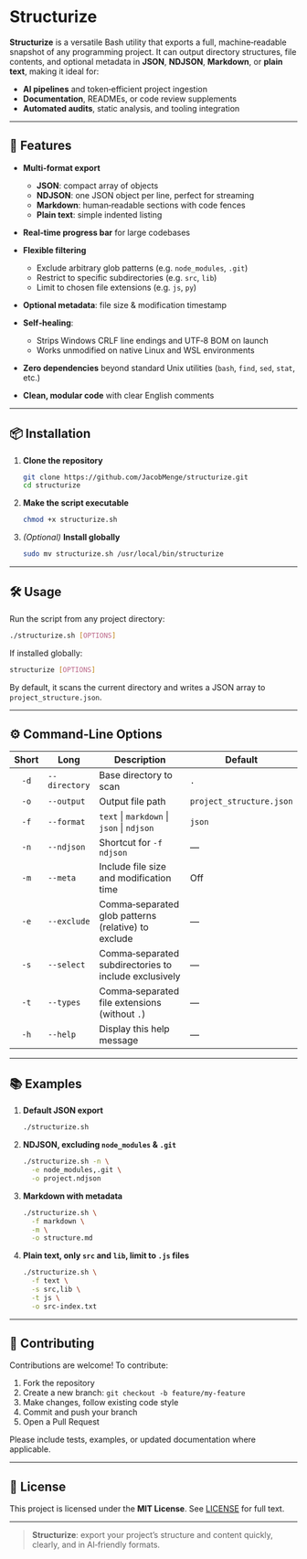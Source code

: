 # Structurize

**Structurize** is a versatile Bash utility that exports a full, machine‑readable snapshot of any programming project. It can output directory structures, file contents, and optional metadata in **JSON**, **NDJSON**, **Markdown**, or **plain text**, making it ideal for:

- **AI pipelines** and token‑efficient project ingestion
- **Documentation**, READMEs, or code review supplements
- **Automated audits**, static analysis, and tooling integration

---

## 🚀 Features

- **Multi‑format export**
  - **JSON**: compact array of objects
  - **NDJSON**: one JSON object per line, perfect for streaming
  - **Markdown**: human‑readable sections with code fences
  - **Plain text**: simple indented listing

- **Real‑time progress bar** for large codebases
- **Flexible filtering**
  - Exclude arbitrary glob patterns (e.g. `node_modules`, `.git`)
  - Restrict to specific subdirectories (e.g. `src`, `lib`)
  - Limit to chosen file extensions (e.g. `js`, `py`)

- **Optional metadata**: file size & modification timestamp
- **Self‑healing**:
  - Strips Windows CRLF line endings and UTF‑8 BOM on launch
  - Works unmodified on native Linux and WSL environments

- **Zero dependencies** beyond standard Unix utilities (`bash`, `find`, `sed`, `stat`, etc.)
- **Clean, modular code** with clear English comments

---

## 📦 Installation

1. **Clone the repository**
   ```bash
   git clone https://github.com/JacobMenge/structurize.git
   cd structurize
   ```

2. **Make the script executable**
   ```bash
   chmod +x structurize.sh
   ```

3. *(Optional)* **Install globally**
   ```bash
   sudo mv structurize.sh /usr/local/bin/structurize
   ```

---

## 🛠️ Usage

Run the script from any project directory:

```bash
./structurize.sh [OPTIONS]
```

If installed globally:

```bash
structurize [OPTIONS]
```

By default, it scans the current directory and writes a JSON array to `project_structure.json`.

---

## ⚙️ Command‑Line Options

| Short | Long         | Description                                                              | Default                        |
|:-----:|--------------|--------------------------------------------------------------------------|--------------------------------|
| `-d`  | `--directory`| Base directory to scan                                                   | `.`                            |
| `-o`  | `--output`   | Output file path                                                         | `project_structure.json`       |
| `-f`  | `--format`   | `text` \| `markdown` \| `json` \| `ndjson`                               | `json`                         |
| `-n`  | `--ndjson`   | Shortcut for `-f ndjson`                                                 | —                              |
| `-m`  | `--meta`     | Include file size and modification time                                  | Off                            |
| `-e`  | `--exclude`  | Comma‑separated glob patterns (relative) to exclude                      | —                              |
| `-s`  | `--select`   | Comma‑separated subdirectories to include exclusively                    | —                              |
| `-t`  | `--types`    | Comma‑separated file extensions (without `.`)                            | —                              |
| `-h`  | `--help`     | Display this help message                                                | —                              |

---

## 📚 Examples

1. **Default JSON export**  
   ```bash
   ./structurize.sh
   ```

2. **NDJSON, excluding `node_modules` & `.git`**  
   ```bash
   ./structurize.sh -n \
     -e node_modules,.git \
     -o project.ndjson
   ```

3. **Markdown with metadata**  
   ```bash
   ./structurize.sh \
     -f markdown \
     -m \
     -o structure.md
   ```

4. **Plain text, only `src` and `lib`, limit to `.js` files**  
   ```bash
   ./structurize.sh \
     -f text \
     -s src,lib \
     -t js \
     -o src-index.txt
   ```

---

## 🤝 Contributing

Contributions are welcome! To contribute:

1. Fork the repository
2. Create a new branch: `git checkout -b feature/my-feature`
3. Make changes, follow existing code style
4. Commit and push your branch
5. Open a Pull Request

Please include tests, examples, or updated documentation where applicable.

---

## 📄 License

This project is licensed under the **MIT License**. See [LICENSE](LICENSE) for full text.

---

> **Structurize**: export your project’s structure and content quickly, clearly, and in AI‑friendly formats.

